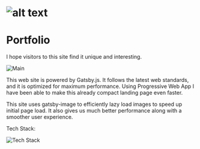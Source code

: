 # ![alt text](https://i.imgur.com/WWdKWMQ.png)

<h1 align="left">
  Portfolio
</h1>

I hope visitors to this site find it unique and interesting.

![Main](https://i.imgur.com/50bZNOE.png)

This web site is powered by Gatsby.js. It follows the latest web standards, and it is optimized for maximum performance. 
Using Progressive Web App I have been able to make this already compact landing page even faster. 

This site uses gatsby-image to efficiently lazy load images to speed up initial page load. It also gives us much better performance along with a smoother user experience.

Tech Stack:

![Tech Stack](https://i.imgur.com/wBlNXc6.png)
